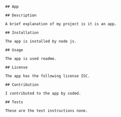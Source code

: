 

    ## App

    ## Description

    A brief explanation of my project is it is an app. 
    
    ## Installation
    
    The app is installed by node js.

    ## Usage

    The app is used readme. 

    ## License

    The app has the following license ISC.

    ## Contribution

    I contributed to the app by coded.

    ## Tests

    These are the test instructions none.

